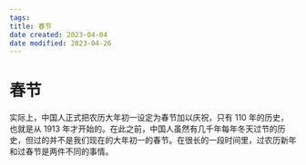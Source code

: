 ```yaml
---
tags:
title: 春节
date created: 2023-04-04
date modified: 2023-04-26
---
```


# 春节

实际上，中国人正式把农历大年初一设定为春节加以庆祝，只有 110 年的历史，也就是从 1913 年才开始的。在此之前，中国人虽然有几千年每年冬天过节的历史，但过的并不是我们现在的大年初一的春节。在很长的一段时间里，过农历新年和过春节是两件不同的事情。
